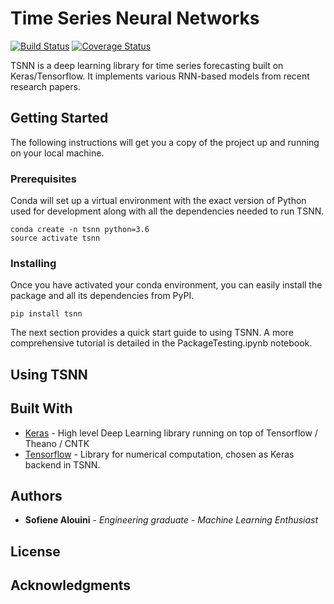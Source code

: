 # Time Series Neural Networks

[![Build Status](https://travis-ci.org/sofienealouini/tsnn.svg?branch=master)](https://travis-ci.org/sofienealouini/tsnn) [![Coverage Status](https://coveralls.io/repos/github/sofienealouini/tsnn/badge.svg?branch=master&service=github)](https://coveralls.io/github/sofienealouini/tsnn?branch=master)



TSNN is a deep learning library for time series forecasting built on Keras/Tensorflow. It implements various RNN-based models from recent research papers.

## Getting Started

The following instructions will get you a copy of the project up and running on your local machine.

### Prerequisites

Conda will set up a virtual environment with the exact version of Python used for development along with all the dependencies needed to run TSNN.

```
conda create -n tsnn python=3.6
source activate tsnn
```

### Installing

Once you have activated your conda environment, you can easily install the package and all its dependencies from PyPI.

```
pip install tsnn
```

The next section provides a quick start guide to using TSNN. A more comprehensive tutorial is detailed in the PackageTesting.ipynb notebook.

## Using TSNN




## Built With

* [Keras](http://www.dropwizard.io/1.0.2/docs/) - High level Deep Learning library running on top of Tensorflow / Theano / CNTK
* [Tensorflow](https://maven.apache.org/) - Library for numerical computation, chosen as  Keras backend in TSNN.


## Authors

* **Sofiene Alouini** - *Engineering graduate - Machine Learning Enthusiast*


## License



## Acknowledgments

